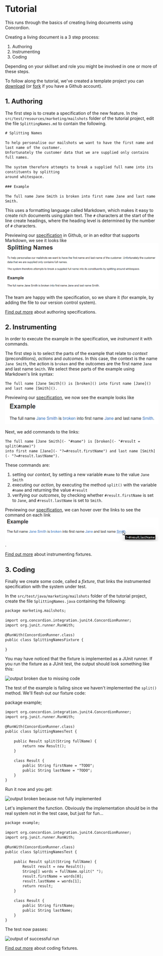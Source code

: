 # Tutorial

This runs through the basics of creating living documents using Concordion. 

Creating a living document is a 3 step process:

1. Authoring
2. Instrumenting
3. Coding

Depending on your skillset and role you might be involved in one or more of these steps.

To follow along the tutorial, we've created a template project you can [download](https://github.com/concordion/concordion-tutorial-2.0/archive/master.zip) (or [fork](https://github.com/concordion/concordion-tutorial-2.0#fork-destination-box) if you have a Github account).


## 1. Authoring

The first step is to create a specification of the new feature. In the `src/test/resources/marketing/mailshots` folder of the tutorial project, edit the file `SplittingNames.md` to contain the following.

    # Splitting Names
    
    To help personalise our mailshots we want to have the first name and last name of the customer. 
    Unfortunately the customer data that we are supplied only contains full names.
    
    The system therefore attempts to break a supplied full name into its constituents by splitting 
    around whitespace.
    
    ### Example
    
    The full name Jane Smith is broken into first name Jane and last name Smith.

This uses a formatting language called Markdown, which makes it easy to create rich documents using plain text. 
The `#` characters at the start of the line create headings, where the heading level is determined by the number of `#` characters.

Previewing our [specification](https://github.com/concordion/concordion-tutorial-2.0/blob/authoring/src/test/resources/marketing/mailshots/SplittingNames.md) in Github, or in an editor that supports Markdown, we see it looks like ![preview of initial specification](img/tutorial-authored-preview.png)

The team are happy with the specification, so we share it (for example, by adding the file to our version control system).

[Find out more](/authoring) about authoring specifications.

## 2. Instrumenting

In order to execute the example in the specification, we _instrument_ it with commands.

The first step is to select the parts of the example that relate to _context_ (preconditions), _actions_ and _outcomes_. In this case, the context is the name `Jane Smith`, the action is `broken` and the outcomes are the first name `Jane` and last name `Smith`. We select these parts of the example using Markdown's link syntax:

    The full name [Jane Smith]() is [broken]() into first name [Jane]() and last name [Smith]().

Previewing our [specification](https://github.com/concordion/concordion-tutorial-2.0/blob/instrumenting-links/src/test/resources/marketing/mailshots/SplittingNames.md), we now see the example looks like ![preview of specification with links](img/tutorial-instrument-links-preview.png)

Next, we add commands to the links:

    The full name [Jane Smith](- "#name") is [broken](- "#result = split(#name)") 
    into first name [Jane](- "?=#result.firstName") and last name [Smith](- "?=#result.lastName").

These commands are:

1. setting our _context_, by setting a new variable `#name` to the value `Jane Smith`
2. executing our _action_, by executing the method `split()` with the variable `#name` and returning the value `#result`
3. verifying our _outcomes_, by checking whether `#result.firstName` is set to `Jane`, and `#result.lastName` is set to `Smith`.

Previewing our [specification](https://github.com/concordion/concordion-tutorial-2.0/blob/instrumenting-commands/src/test/resources/marketing/mailshots/SplittingNames.md), we can hover over the links to see the command on each link ![preview of instrumented specification](img/tutorial-instrumented-preview.png).

[Find out more](/instrumenting) about instrumenting fixtures.

## 3. Coding

Finally we create some code, called a _fixture_, that links the instrumented specification with the system under test.

In the `src/test/java/marketing/mailshots` folder of the tutorial project, create the file `SplittingNames.java` containing the following:

    package marketing.mailshots;
    
    import org.concordion.integration.junit4.ConcordionRunner;
    import org.junit.runner.RunWith;

    @RunWith(ConcordionRunner.class)
    public class SplittingNamesFixture {
    
    }

You may have noticed that the fixture is implemented as a JUnit runner. If you run the fixture as a JUnit test, the output should look something like this:
<!-- TODO copy to img folder -->
![output broken due to missing code](http://concordion.org/image/tutorial/execute/BrokenDueToMissingFixtureCode.png)

The test of the example is failing since we haven't implemented the `split()` method. We'll flesh out our fixture code:

package example;

    import org.concordion.integration.junit4.ConcordionRunner;
    import org.junit.runner.RunWith;
    
    @RunWith(ConcordionRunner.class)
    public class SplittingNamesTest {
    
        public Result split(String fullName) {
            return new Result();
        }
    
        class Result {
            public String firstName = "TODO";
            public String lastName = "TODO";
        }
    }

Run it now and you get:

<!-- TODO copy to img folder -->
![output broken because not fully implemented](http://concordion.org/image/tutorial/execute/BrokenBecauseNotFullyImplemented.png)

Let's implement the function. Obviously the implementation should be in the real system not in the test case, but just for fun...

    package example;
    
    import org.concordion.integration.junit4.ConcordionRunner;
    import org.junit.runner.RunWith;
    
    @RunWith(ConcordionRunner.class)
    public class SplittingNamesTest {
    
        public Result split(String fullName) {
            Result result = new Result();
            String[] words = fullName.split(" ");
            result.firstName = words[0];
            result.lastName = words[1];
            return result;
        }
    
        class Result {
            public String firstName;
            public String lastName;
        }
    }

The test now passes:

<!-- TODO copy to img folder -->
![output of successful run](http://concordion.org/image/tutorial/execute/Successful.png)

[Find out more](/coding) about coding fixtures.
